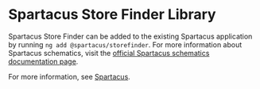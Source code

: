 # Spartacus Store Finder Library

Spartacus Store Finder can be added to the existing Spartacus application by running `ng add @spartacus/storefinder`. For more information about Spartacus schematics, visit the [official Spartacus schematics documentation page](https://help.sap.com/docs/SAP_COMMERCE_COMPOSABLE_STOREFRONT/31164ec95c7c4136b1d1a4a371cad3c7/e38d45609de04412920a7fc9c13d41e3.html).

For more information, see [Spartacus](https://github.com/SAP/spartacus).

